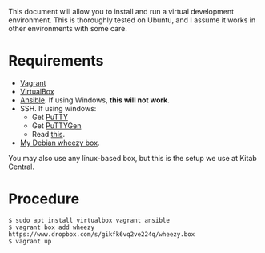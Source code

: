This document will allow you to install and run a virtual development environment.
This is thoroughly tested on Ubuntu, and I assume it works in other environments
with some care.

# Requirements

* [Vagrant](http://vagrantup.com)
* [VirtualBox](http://virtualbox.org)
* [Ansible](http://releases.ansible.com/ansible/). If using Windows, **this will not work**.
* SSH. If using windows:
  * Get [PuTTY](http://www.chiark.greenend.org.uk/~sgtatham/putty/download.html)
  * Get [PuTTYGen](http://the.earth.li/~sgtatham/putty/0.63/htmldoc/Chapter8.html#puttygen-conversions)
  * Read [this](http://stackoverflow.com/questions/9885108/ssh-to-vagrant-box-in-windows).
* [My Debian wheezy box](https://www.dropbox.com/s/gikfk6vq2ve224q/wheezy.box).

You may also use any linux-based box, but this is the setup we use at Kitab Central.

# Procedure
```
$ sudo apt install virtualbox vagrant ansible
$ vagrant box add wheezy https://www.dropbox.com/s/gikfk6vq2ve224q/wheezy.box
$ vagrant up
```
